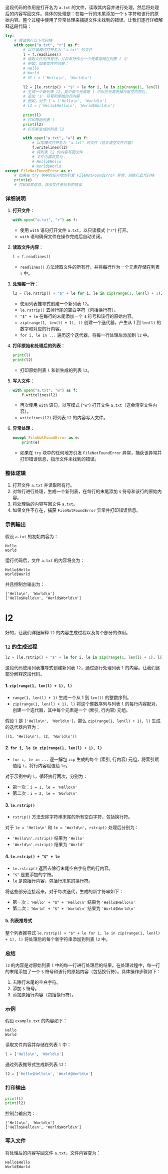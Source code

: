 这段代码的作用是打开名为 `a.txt` 的文件，读取其内容并进行处理，然后将处理后的内容写回文件。具体的处理是：在每一行的末尾添加一个 `$` 字符和该行的原始内容。整个过程中使用了异常处理来捕捉文件未找到的错误。让我们逐行详细解释这段代码：

```python
try:
    # 尝试执行以下代码块
    with open("a.txt", "r") as f:
        # 以只读模式打开名为 "a.txt" 的文件
        l = f.readlines()
        # 读取文件的所有行，并将每行作为一个元素存储在列表 l 中
        # 例如，如果文件内容是：
        # Hello
        # World
        # 则 l = ['Hello\n', 'World\n']
        
        l2 = [le.rstrip() + "$" + le for i, le in zip(range(1, len(l) + 1), l)]
        # 生成一个新列表 l2，其中每个元素是 l 中对应元素去掉行尾空白符后，
        # 追加 '$' 符号和原始的行内容
        # 例如，对于 l = ['Hello\n', 'World\n']
        # l2 = ['Hello$Hello\n', 'World$World\n']
        
        print(l)
        # 打印原始列表 l
        print(l2)
        # 打印新生成的列表 l2

        with open("a.txt", "w") as f:
            # 以写模式打开名为 "a.txt" 的文件（这会清空文件内容）
            f.writelines(l2)
            # 将列表 l2 的内容写回文件
            # 文件内容将变为：
            # Hello$Hello
            # World$World
except FileNotFoundError as e:
    # 如果在 try 块中的任何地方引发 FileNotFoundError 异常，则执行此代码块
    print(e)
    # 打印异常信息，指示文件未找到的错误
```

### 详细说明

1. **打开文件**：
    ```python
    with open("a.txt", "r") as f:
    ```
    - 使用 `with` 语句打开文件 `a.txt`，以只读模式 (`"r"`) 打开。
    - `with` 语句确保文件在操作完成后自动关闭。

2. **读取文件内容**：
    ```python
    l = f.readlines()
    ```
    - `readlines()` 方法读取文件的所有行，并将每行作为一个元素存储在列表 `l` 中。

3. **处理每一行**：
    ```python
    l2 = [le.rstrip() + "$" + le for i, le in zip(range(1, len(l) + 1), l)]
    ```
    - 使用列表推导式创建一个新列表 `l2`。
    - `le.rstrip()` 去掉行尾的空白字符（包括换行符）。
    - `"$" + le` 在每行的末尾添加一个 `$` 符号和该行的原始内容。
    - `zip(range(1, len(l) + 1), l)` 创建一个迭代器，产生从 1 到 `len(l)` 的数字和对应的行内容。
    - `for i, le in ...` 遍历这个迭代器，将每一行处理后添加到 `l2` 中。

4. **打印原始和处理后的列表**：
    ```python
    print(l)
    print(l2)
    ```
    - 打印原始列表 `l` 和新生成的列表 `l2`。

5. **写入文件**：
    ```python
    with open("a.txt", "w") as f:
        f.writelines(l2)
    ```
    - 再次使用 `with` 语句，以写模式 (`"w"`) 打开文件 `a.txt`（这会清空文件内容）。
    - `writelines(l2)` 将列表 `l2` 的内容写入文件。

6. **异常处理**：
    ```python
    except FileNotFoundError as e:
        print(e)
    ```
    - 如果在 `try` 块中的任何地方引发 `FileNotFoundError` 异常，捕获该异常并打印错误信息，指示文件未找到的错误。

### 整体逻辑

1. 打开文件 `a.txt` 并读取所有行。
2. 对每行进行处理，生成一个新列表，在每行的末尾添加 `$` 符号和该行的原始内容。
3. 将处理后的内容写回文件 `a.txt`。
4. 如果文件不存在，捕获 `FileNotFoundError` 异常并打印错误信息。

### 示例输出

假设 `a.txt` 的初始内容为：
```
Hello
World
```

运行代码后，文件 `a.txt` 的内容将变为：
```
Hello$Hello
World$World
```

并且控制台输出为：
```
['Hello\n', 'World\n']
['Hello$Hello\n', 'World$World\n']
```

# l2
好的，让我们详细解释 `l2` 的内容生成过程以及每个部分的作用。

### `l2` 的生成过程

```python
l2 = [le.rstrip() + "$" + le for i, le in zip(range(1, len(l) + 1), l)]
```

这段代码使用列表推导式创建新列表 `l2`，通过逐行处理列表 `l` 的内容。让我们逐部分解释这段代码。

#### 1. `zip(range(1, len(l) + 1), l)`

- `range(1, len(l) + 1)` 生成一个从 1 到 `len(l)` 的整数序列。
- `zip(range(1, len(l) + 1), l)` 将这个整数序列与列表 `l` 的每行内容配对，创建一个迭代器，其中每个元素是一个 (索引, 行内容) 元组。

假设 `l` 是 `['Hello\n', 'World\n']`，那么 `zip(range(1, len(l) + 1), l)` 生成的迭代器内容为：
```
[(1, 'Hello\n'), (2, 'World\n')]
```

#### 2. `for i, le in zip(range(1, len(l) + 1), l)`

- `for i, le in ...` 逐一解包 `zip` 生成的每个 (索引, 行内容) 元组，将索引赋值给 `i`，将行内容赋值给 `le`。

对于示例中的 `l`，循环执行两次，分别为：
- 第一次：`i = 1, le = 'Hello\n'`
- 第二次：`i = 2, le = 'World\n'`

#### 3. `le.rstrip()`

- `rstrip()` 方法去除字符串末尾的所有空白字符，包括换行符。

对于 `le = 'Hello\n'` 和 `le = 'World\n'`，`rstrip()` 处理后分别为：
- `'Hello\n'.rstrip()` 结果为 `'Hello'`
- `'World\n'.rstrip()` 结果为 `'World'`

#### 4. `le.rstrip() + "$" + le`

- `le.rstrip()` 返回去除行末尾空白字符后的行内容。
- `"$"` 是要添加的字符。
- `le` 是原始行内容，包括行末尾的换行符。

将这些部分连接起来，对于每次迭代，生成的新字符串如下：
- 第一次：`'Hello' + "$" + 'Hello\n'` 结果为 `'Hello$Hello\n'`
- 第二次：`'World' + "$" + 'World\n'` 结果为 `'World$World\n'`

#### 5. 列表推导式

整个列表推导式 `le.rstrip() + "$" + le for i, le in zip(range(1, len(l) + 1), l)` 将处理后的每个新字符串添加到列表 `l2` 中。

### 总结

`l2` 的内容是对原始列表 `l` 中的每一行进行处理后的结果。在处理过程中，每一行的末尾添加了一个 `$` 符号和该行的原始内容（包括换行符）。具体操作步骤如下：

1. 去除行末尾的空白字符。
2. 添加 `$` 符号。
3. 添加原始行内容（包括换行符）。

### 示例

假设 `example.txt` 的内容如下：
```
Hello
World
```

读取文件内容并存储在列表 `l` 中：
```python
l = ['Hello\n', 'World\n']
```

通过列表推导式生成新列表 `l2`：
```python
l2 = ['Hello$Hello\n', 'World$World\n']
```

### 打印输出

```python
print(l)
print(l2)
```

控制台输出为：
```
['Hello\n', 'World\n']
['Hello$Hello\n', 'World$World\n']
```

### 写入文件

将处理后的内容写回文件 `a.txt`，文件内容变为：
```
Hello$Hello
World$World
```